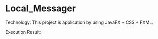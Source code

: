 # Local_Messager

Technology: This project is application by using JavaFX + CSS + FXML.

Execution Result: 

    
